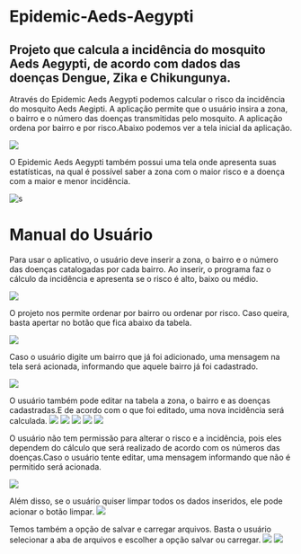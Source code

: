 # Epidemic-Aeds-Aegypti

## Projeto que calcula a incidência do mosquito Aeds Aegypti, de acordo com dados das doenças Dengue, Zika e Chikungunya.

Através do Epidemic Aeds Aegypti podemos calcular o risco da incidência do mosquito Aeds Aegipti. A aplicação permite que o usuário insira a zona, o bairro e o número das doenças transmitidas pelo mosquito. A aplicação ordena por bairro e por risco.Abaixo podemos ver a tela inicial da aplicação.

![](imagens/Capturar.PNG)

O Epidemic Aeds Aegypti também possui uma tela onde apresenta suas estatísticas, na qual é possível saber a zona com o maior risco e a doença com a maior e menor incidência.


![s](imagens/Dados.PNG)
# Manual do Usuário

Para usar o aplicativo, o usuário deve inserir a zona, o bairro e o número das doenças catalogadas por cada bairro. Ao inserir, o programa faz o cálculo da incidência e apresenta se o risco é alto, baixo ou médio.

![](imagens/im2.PNG)

O projeto nos permite ordenar por bairro ou ordenar por risco. Caso queira, basta apertar no botão que fica abaixo da tabela.

![](imagens/3.PNG)


Caso o usuário digite um bairro que já foi adicionado, uma mensagem na tela será acionada, informando que aquele bairro já foi cadastrado.

![](imagens/4.PNG)

O usuário também pode editar na tabela a zona, o bairro e as doenças cadastradas.E de acordo com o que foi editado, uma nova incidência será calculada.
![](imagens/5.PNG)
![](imagens/6.PNG)
![](imagens/7.PNG)
![](imagens/8.PNG)
![](imagens/9.PNG)

O usuário não tem permissão para alterar o risco e a incidência, pois eles dependem do cálculo que será realizado de acordo com os números das doenças.Caso o usuário tente editar, uma mensagem informando que não é permitido será acionada.

![](imagens/8.PNG)

Além disso, se o usuário quiser limpar todos os dados inseridos, ele pode acionar o botão limpar.
![](imagens/11.PNG)

Temos também a opção de salvar e carregar arquivos. Basta o usuário selecionar a aba de arquivos e escolher a opção salvar ou carregar.
![](imagens/13.PNG)
![](imagens/14.PNG)


